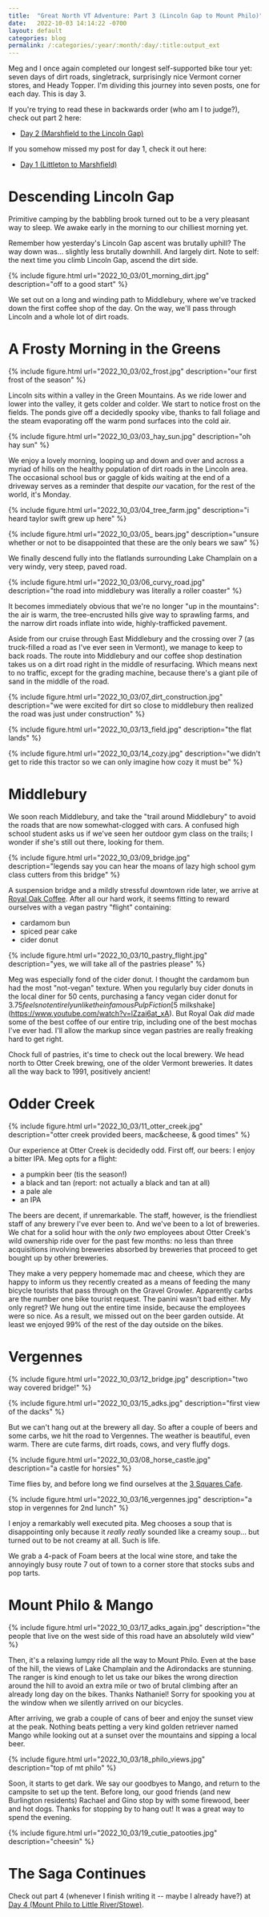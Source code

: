 ```yaml
---
title:  "Great North VT Adventure: Part 3 (Lincoln Gap to Mount Philo)"
date:   2022-10-03 14:14:22 -0700
layout: default
categories: blog
permalink: /:categories/:year/:month/:day/:title:output_ext
---
```


Meg and I once again completed our longest self-supported bike tour yet: seven
days of dirt roads, singletrack, surprisingly nice Vermont corner stores,
and Heady Topper. I'm dividing this journey into seven posts, one for each day.
This is day 3.

<!-- readmore -->

If you're trying to read these in backwards order (who am I to judge?), check out part 2 here:

- [Day 2 (Marshfield to the Lincoln Gap)](/blog/2022/10/02/the-great-northern-vt-adventure-pt2.html)

If you somehow missed my post for day 1, check it out here:

- [Day 1 (Littleton to Marshfield)](/blog/2022/10/01/the-great-northern-vt-adventure-pt1.html)

# Descending Lincoln Gap

Primitive camping by the babbling brook turned out to be a very pleasant way to sleep. We awake early in the morning to our chilliest morning yet.

Remember how yesterday's Lincoln Gap ascent was brutally uphill? The way down was... slightly less brutally downhill. And largely dirt. Note to self: the next time you climb Lincoln Gap, ascend the dirt side.

{% include figure.html url="2022_10_03/01_morning_dirt.jpg" description="off to a good start" %}

We set out on a long and winding path to Middlebury, where we've tracked down the first coffee shop of the day. On the way, we'll pass through Lincoln and a whole lot of dirt roads.

# A Frosty Morning in the Greens

{% include figure.html url="2022_10_03/02_frost.jpg" description="our first frost of the season" %}

Lincoln sits within a valley in the Green Mountains. As we ride lower and lower into the valley, it gets colder and colder. We start to notice frost on the fields. The ponds give off a decidedly spooky vibe, thanks to fall foliage and the steam evaporating off the warm pond surfaces into the cold air.

{% include figure.html url="2022_10_03/03_hay_sun.jpg" description="oh hay sun" %}

We enjoy a lovely morning, looping up and down and over and across a myriad of hills on the healthy population of dirt roads in the Lincoln area. The occasional school bus or gaggle of kids waiting at the end of a driveway serves as a reminder that despite *our* vacation, for the rest of the world, it's Monday.

{% include figure.html url="2022_10_03/04_tree_farm.jpg" description="i heard taylor swift grew up here" %}

{% include figure.html url="2022_10_03/05_ bears.jpg" description="unsure whether or not to be disappointed that these are the only bears we saw" %}

We finally descend fully into the flatlands surrounding Lake Champlain on a very windy, very steep, paved road.

{% include figure.html url="2022_10_03/06_curvy_road.jpg" description="the road into middlebury was literally a roller coaster" %}

It becomes immediately obvious that we're no longer "up in the mountains": the air is warm, the tree-encrusted hills give way to sprawling farms, and the narrow dirt roads inflate into wide, highly-trafficked pavement.

Aside from our cruise through East Middlebury and the crossing over 7 (as truck-filled a road as I've ever seen in Vermont), we manage to keep to back roads. The route into Middlebury and our coffee shop destination takes us on a dirt road right in the middle of resurfacing. Which means next to no traffic, except for the grading machine, because there's a giant pile of sand in the middle of the road.

{% include figure.html url="2022_10_03/07_dirt_construction.jpg" description="we were excited for dirt so close to middlebury then realized the road was just under construction" %}

{% include figure.html url="2022_10_03/13_field.jpg" description="the flat lands" %}

{% include figure.html url="2022_10_03/14_cozy.jpg" description="we didn't get to ride this tractor so we can only imagine how cozy it must be" %}

# Middlebury

We soon reach Middlebury, and take the "trail around Middlebury" to avoid the roads that are now somewhat-clogged with cars. A confused high school student asks us if we've seen her outdoor gym class on the trails; I wonder if she's still out there, looking for them.

{% include figure.html url="2022_10_03/09_bridge.jpg" description="legends say you can hear the moans of lazy high school gym class cutters from this bridge" %}

A suspension bridge and a mildly stressful downtown ride later, we arrive at [Royal Oak Coffee](https://www.royaloakcoffee.com/). After all our hard work, it seems fitting to reward ourselves with a vegan pastry "flight" containing:

- cardamom bun
- spiced pear cake
- cider donut

{% include figure.html url="2022_10_03/10_pastry_flight.jpg" description="yes, we will take all of the pastries please" %}

Meg was especially fond of the cider donut. I thought the cardamom bun had the most "not-vegan" texture. When you regularly buy cider donuts in the local diner for 50 cents, purchasing a fancy vegan cider donut for $3.75 feels not entirely unlike the infamous Pulp Fiction [$5 milkshake](https://www.youtube.com/watch?v=lZzai6at_xA). But Royal Oak *did* made some of the best coffee of our entire trip, including one of the best mochas I've ever had. I'll allow the markup since vegan pastries are really freaking hard to get right.

Chock full of pastries, it's time to check out the local brewery. We head north to Otter Creek brewing, one of the older Vermont breweries. It dates all the way back to 1991, positively ancient!

# Odder Creek

{% include figure.html url="2022_10_03/11_otter_creek.jpg" description="otter creek provided beers, mac&cheese, & good times" %}

Our experience at Otter Creek is decidedly odd. First off, our beers: I enjoy a bitter IPA. Meg opts for a flight:

- a pumpkin beer (tis the season!)
- a black and tan (report: not actually a black and tan at all)
- a pale ale
- an IPA

The beers are decent, if unremarkable. The staff, however, is the friendliest staff of any brewery I've ever been to. And we've been to a lot of breweries. We chat for a solid hour with the *only two* employees about Otter Creek's wild ownership ride over for the past few months: no less than three acquisitions involving breweries absorbed by breweries that proceed to get bought up by other breweries.

They make a very peppery homemade mac and cheese, which they are happy to inform us they recently created as a means of feeding the many bicycle tourists that pass through on the Gravel Growler. Apparently carbs are the number one bike tourist request. The panini wasn't bad either. My only regret? We hung out the entire time inside, because the employees were so nice. As a result, we missed out on the beer garden outside. At least we enjoyed 99% of the rest of the day outside on the bikes.

# Vergennes

{% include figure.html url="2022_10_03/12_bridge.jpg" description="two way covered bridge!" %}

{% include figure.html url="2022_10_03/15_adks.jpg" description="first view of the dacks" %}

But we can't hang out at the brewery all day. So after a couple of beers and some carbs, we hit the road to Vergennes. The weather is beautiful, even warm. There are cute farms, dirt roads, cows, and very fluffy dogs.

{% include figure.html url="2022_10_03/08_horse_castle.jpg" description="a castle for horsies" %}

Time flies by, and before long we find ourselves at the [3 Squares Cafe](https://www.threesquarescafe.com/).

{% include figure.html url="2022_10_03/16_vergennes.jpg" description="a stop in vergennes for 2nd lunch" %}

I enjoy a remarkably well executed pita. Meg chooses a soup that is disappointing only because it *really really* sounded like a creamy soup... but turned out to be not creamy at all. Such is life.

We grab a 4-pack of Foam beers at the local wine store, and take the annoyingly busy route 7 out of town to a corner store that stocks subs and pop tarts.

# Mount Philo & Mango

{% include figure.html url="2022_10_03/17_adks_again.jpg" description="the people that live on the west side of this road have an absolutely wild view" %}

Then, it's a relaxing lumpy ride all the way to Mount Philo. Even at the base of the hill, the views of Lake Champlain and the Adirondacks are stunning. The ranger is kind enough to let us take our bikes the wrong direction around the hill to avoid an extra mile or two of brutal climbing after an already long day on the bikes. Thanks Nathaniel! Sorry for spooking you at the window when we silently arrived on our bicycles.

After arriving, we grab a couple of cans of beer and enjoy the sunset view at the peak. Nothing beats petting a very kind golden retriever named Mango while looking out at a sunset over the mountains and sipping a local beer.

{% include figure.html url="2022_10_03/18_philo_views.jpg" description="top of mt philo" %}

Soon, it starts to get dark. We say our goodbyes to Mango, and return to the campsite to set up the tent. Before long, our good friends (and new Burlington residents) Rachael and Gino stop by with some firewood, beer and hot dogs. Thanks for stopping by to hang out! It was a great way to spend the evening.

{% include figure.html url="2022_10_03/19_cutie_patooties.jpg" description="cheesin" %}

# The Saga Continues

Check out part 4 (whenever I finish writing it -- maybe I already have?) at [Day 4 (Mount Philo to Little River/Stowe)](/blog/2022/10/04/the-great-northern-vt-adventure-pt4.html).

